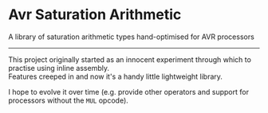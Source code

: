 # Avr Saturation Arithmetic
A library of saturation arithmetic types hand-optimised for AVR processors

---

This project originally started as an innocent experiment through which to practise using inline assembly.  
Features creeped in and now it's a handy little lightweight library.

I hope to evolve it over time (e.g. provide other operators and support for processors without the `MUL` opcode).

